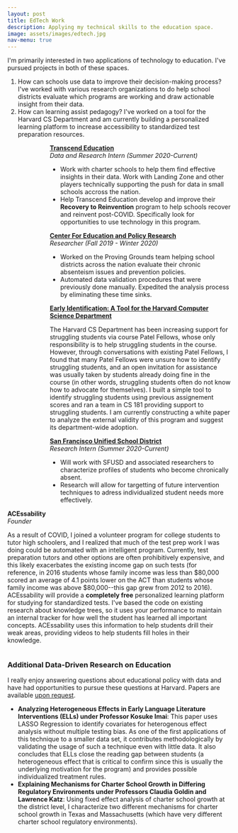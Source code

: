 ```yaml
---
layout: post
title: EdTech Work
description: Applying my technical skills to the education space.
image: assets/images/edtech.jpg
nav-menu: true
---
```


I'm primarily interested in two applications of technology to education. I've pursued projects in both of these spaces.

 1. How can schools use data to improve their decision-making process? I've worked with various research organizations to do help school districts evaluate which programs are working and draw actionable insight from their data.
 2. How can learning assist pedagogy? I've worked on a tool for the Harvard CS Department and am currently building a personalized learning platform to increase accessibility to standardized test preparation resources.

<div class="box" style="
    display: flex;
">
	<div style="
    flex: 1 1 0;
    margin: auto;
    padding-right: 1em;
"><img src="{{ site.baseurl }}/assets/images/transcend.jpeg" alt=""></div>
	<div style="
    flex: 5 1 0;
"><a href="https://www.transcendeducation.org/"><strong>Transcend Education</strong></a><br><i>Data and Research Intern (Summer 2020-Current)</i><ul>
	<li>Work with charter schools to help them find effective insights in their data. Work with Landing Zone and other players technically supporting the push for data in small schools accross the nation.</li>
	<li>Help Transcend Education develop and improve their <strong>Recovery to Reinvention</strong> program to help schools recover and reinvent post-COVID. Specifically look for opportunities to use technology in this program.</li>
</ul></div>
</div>
<div class="box" style="
    display: flex;
">
	<div style="
    flex: 1 1 0;
    margin: auto;
    padding-right: 1em;
"><img src="{{ site.baseurl }}/assets/images/harvard.png" alt=""></div>
	<div style="
    flex: 5 1 0;
"><a href="https://cepr.harvard.edu/"><strong>Center For Education and Policy Research</strong></a><br><i>Researcher (Fall 2019 - Winter 2020)</i><ul>
	<li>Worked on the Proving Grounds team helping school districts across the nation evaluate their chronic absenteism issues and prevention policies.</li>
	<li>Automated data validation procedures that were previously done manually. Expedited the analysis process by eliminating these time sinks.</li>
</ul></div>
</div>
<div class="box" style="
    display: flex;
">
	<div style="
    flex: 1 1 0;
    margin: auto;
    padding-right: 1em;
"><img src="{{ site.baseurl }}/assets/images/harvard.png" alt=""></div>
	<div style="
    flex: 5 1 0;
"><a href="https://github.com/alex-kj-chin/early_identification"><strong>Early Identification: A Tool for the Harvard Computer Science Department</strong></a><p> The Harvard CS Department has been increasing support for struggling students via course Patel Fellows, whose only responsibility is to help struggling students in the course. However, through conversations with existing Patel Fellows, I found that many Patel Fellows were unsure how to identify struggling students, and an open invitation for assistance was usually taken by students already doing fine in the course (in other words, struggling students often do not know how to advocate for themselves). I built a simple tool to identify struggling students using previous assignement scores and ran a team in CS 181 providing support to struggling students. I am currently constructing a white paper to analyze the external validity of this program and suggest its department-wide adoption.</p></div>
</div>
<div class="box" style="
    display: flex;
">
	<div style="
    flex: 1 1 0;
    margin: auto;
    padding-right: 1em;
"><img src="{{ site.baseurl }}/assets/images/sfusd.jpeg" alt=""></div>
	<div style="
    flex: 5 1 0;
"><a href="https://www.sfusd.edu/"><strong>San Francisco Unified School District</strong></a><br><i>Research Intern (Summer 2020-Current)</i><ul>
	<li>Will work with SFUSD and associated researchers to characterize profiles of students who become chronically absent.</li>
	<li> Research will allow for targetting of future intervention techniques to adress individualized student needs more effectively.</li>
</ul></div>
</div>
<div class="box" style="
    display: flex;
">
	<div style="
    flex: 1 1 0;
    margin: auto;
    padding-right: 1em;
"><strong>ACEssability</strong><br><i>Founder</i><p>As a result of COVID, I joined a volunteer program for college students to tutor high schoolers, and I realized that much of the test prep work I was doing could be automated with an intelligent program. Currently, test preparation tutors and other options are often prohibitively expensive, and this likely exacerbates the existing income gap on such tests (for reference, in 2016 students whose family income was less than $80,000 scored an average of 4.1 points lower on the ACT than students whose family income was above $80,000--this gap grew from 2012 to 2016). ACEssability will provide a <strong>completely free</strong> personalized learning platform for studying for standardized tests. I've based the code on existing research about knowledge trees, so it uses your performance to maintain an internal tracker for how well the student has learned all important concepts. ACEssability uses this information to help students drill their weak areas, providing videos to help students fill holes in their knowledge.</p></div>
</div>

### Additional Data-Driven Research on Education

I really enjoy answering questions about educational policy with data and have had opportunities to pursue these questions at Harvard. Papers are available [upon request](mailto:alexanderchin@college.harvard.edu).

 - **Analyzing Heterogeneous Effects in Early Language Literature Interventions (ELLs) under Professor Kosuke Imai**: This paper uses LASSO Regression to identify covariates for heterogenous effect analysis without multiple testing bias. As one of the first applications of this technique to a smaller data set, it contributes methodologically by validating the usage of such a technique even with little data. It also concludes that ELLs close the reading gap between students (a heterogeneous effect that is critical to confirm since this is usually the underlying motivation for the program) and provides possible individualized treatment rules.
 - **Explaining Mechanisms for Charter School Growth in Differing Regulatory Environments under Professors Claudia Goldin and Lawrence Katz**: Using fixed effect analysis of charter school growth at the district level, I characterize two different mechanisms for charter school growth in Texas and Massachusetts (which have very different charter school regulatory environments).


